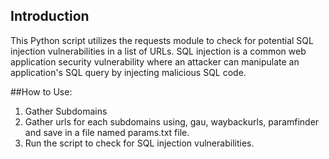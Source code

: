 ## Introduction
This Python script utilizes the requests module to check for potential SQL injection vulnerabilities in a list of URLs. SQL injection is a common web application security vulnerability where an attacker can manipulate an application's SQL query by injecting malicious SQL code.

##How to Use:
1. Gather Subdomains
2. Gather urls for each subdomains using, gau, waybackurls, paramfinder and save in a file named params.txt file.
3. Run the script to check for SQL injection vulnerabilities.

